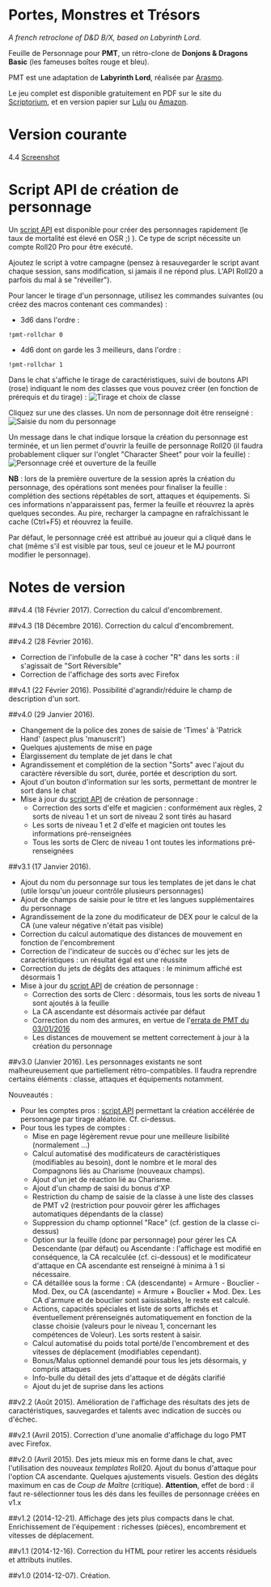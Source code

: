 # Portes, Monstres et Tr&eacute;sors
_A french retroclone of D&D B/X, based on Labyrinth Lord._

Feuille de Personnage pour **PMT**, un r&eacute;tro-clone de **Donjons & Dragons Basic** (les fameuses bo&icirc;tes rouge et bleu).

PMT est une adaptation de **Labyrinth Lord**, r&eacute;alis&eacute;e par [Arasmo](http://www.legrog.org/biographies/james-arasmo-manez).

Le jeu complet est disponible gratuitement en PDF sur le site du [Scriptorium](https://le-scriptorium.fr/jeux-de-role/portes-monstres-tresors/), et en version papier sur [Lulu](http://www.lulu.com/shop/daniel-proctor-and-james-manez/portes-monstres-tr%C3%A9sors/hardcover/product-22096059.html) ou [Amazon](http://www.amazon.fr/Portes-Monstres-Tresors-daventures-fantastiques/dp/1508659044).

# Version courante
4.4 [Screenshot](pmt_v4.jpg)

# Script API de création de personnage
Un [script API](pmt.js) est disponible pour créer des personnages rapidement (le taux de mortalité est élevé en OSR ;) ).
Ce type de script nécessite un compte Roll20 Pro pour être exécuté.

Ajoutez le script à votre campagne (pensez à resauvegarder le script avant chaque session, sans modification, si jamais il ne répond plus. L'API Roll20 a parfois du mal à se "réveiller").

Pour lancer le tirage d'un personnage, utilisez les commandes suivantes (ou créez des macros contenant ces commandes) :

* 3d6 dans l'ordre :
```
!pmt-rollchar 0
```
* 4d6 dont on garde les 3 meilleurs, dans l'ordre :
```
!pmt-rollchar 1
```

Dans le chat s'affiche le tirage de caractéristiques, suivi de boutons API (rose) indiquant le nom des classes que vous pouvez créer (en fonction de prérequis et du tirage) :
![Tirage et choix de classe](pmt_v3_creapj_01.jpg)

Cliquez sur une des classes.
Un nom de personnage doit être renseigné :
![Saisie du nom du personnage](pmt_v3_creapj_02.jpg)

Un message dans le chat indique lorsque la création du personnage est terminée, et un lien permet d'ouvrir la feuille de personnage Roll20 (il faudra probablement cliquer sur l'onglet "Character Sheet" pour voir la feuille) :
![Personnage créé et ouverture de la feuille](pmt_v3_creapj_03.jpg)

**NB** : lors de la première ouverture de la session après la création du personnage, des opérations sont menées pour finaliser la feuille : complétion des sections répétables de sort, attaques et équipements.
Si ces informations n'apparaissent pas, fermer la feuille et réouvrez la après quelques secondes. Au pire, recharger la campagne en rafraîchissant le cache (Ctrl+F5) et réouvrez la feuille.

Par défaut, le personnage créé est attribué au joueur qui a cliqué dans le chat (même s'il est visible par tous, seul ce joueur et le MJ pourront modifier le personnage).

# Notes de version

##v4.4 (18 Février 2017).
Correction du calcul d'encombrement.

##v4.3 (18 Décembre 2016).
Correction du calcul d'encombrement.

##v4.2 (28 Février 2016).
* Correction de l'infobulle de la case à cocher "R" dans les sorts : il s'agissait de "Sort Réversible"
* Correction de l'affichage des sorts avec Firefox

##v4.1 (22 Février 2016).
Possibilité d'agrandir/réduire le champ de description d'un sort.

##v4.0 (29 Janvier 2016).
* Changement de la police des zones de saisie de 'Times' à 'Patrick Hand' (aspect plus 'manuscrit')
* Quelques ajustements de mise en page
* Élargissement du template de jet dans le chat
* Agrandissement et complétion de la section "Sorts" avec l'ajout du caractère réversible du sort, durée, portée et description du sort.
* Ajout d'un bouton d'information sur les sorts, permettant de montrer le sort dans le chat
* Mise à jour du [script API](pmt.js) de création de personnage :
  * Correction des sorts d'elfe et magicien : conformément aux règles, 2 sorts de niveau 1 et un sort de niveau 2 sont tirés au hasard
  * Les sorts de niveau 1 et 2 d'elfe et magicien ont toutes les informations pré-renseignées
  * Tous les sorts de Clerc de niveau 1 ont toutes les informations pré-renseignées

##v3.1 (17 Janvier 2016).
* Ajout du nom du personnage sur tous les templates de jet dans le chat (utile lorsqu'un joueur contrôle plusieurs personnages)
* Ajout de champs de saisie pour le titre et les langues supplémentaires du personnage
* Agrandissement de la zone du modificateur de DEX pour le calcul de la CA (une valeur négative n'était pas visible)
* Correction du calcul automatique des distances de mouvement en fonction de l'encombrement
* Correction de l'indicateur de succès ou d'échec sur les jets de caractéristiques : un résultat égal est une réussite
* Correction du jets de dégâts des attaques : le minimum affiché est désormais 1
* Mise à jour du [script API](pmt.js) de création de personnage :
  * Correction des sorts de Clerc : désormais, tous les sorts de niveau 1 sont ajoutés à la feuille
  * La CA ascendante est désormais activée par défaut
  * Correction du nom des armures, en vertue de l'[errata de PMT du 03/01/2016](http://www.scriptorium.d100.fr/wp-content/uploads/2016/01/PMT-errata-3-01-16.pdf)
  * Les distances de mouvement se mettent correctement à jour à la création du personnage

##v3.0 (Janvier 2016).
Les personnages existants ne sont malheureusement que partiellement rétro-compatibles.
Il faudra reprendre certains éléments : classe, attaques et équipements notamment.

Nouveautés :

* Pour les comptes pros : [script API](pmt.js) permettant la création accélérée de personnage par tirage aléatoire. Cf. ci-dessus.
* Pour tous les types de comptes :
  * Mise en page légèrement revue pour une meilleure lisibilité (normalement ...)
  * Calcul automatisé des modificateurs de caractéristiques (modifiables au besoin), dont le nombre et le moral des Compagnons liés au Charisme (nouveaux champs).
  * Ajout d'un jet de réaction lié au Charisme.
  * Ajout d'un champ de saisi du bonus d'XP
  * Restriction du champ de saisie de la classe à une liste des classes de PMT v2 (restriction pour pouvoir gérer les affichages automatiques dépendants de la classe)
  * Suppression du champ optionnel "Race" (cf. gestion de la classe ci-dessus)
  * Option sur la feuille (donc par personnage) pour gérer les CA Descendante (par défaut) ou Ascendante : l'affichage est modifié en conséquence, la CA recalculée (cf. ci-dessous) et le modificateur d'attaque en CA ascendante est renseigné à minima à 1 si nécessaire.
  * CA détaillée sous la forme : CA (descendante) = Armure - Bouclier - Mod. Dex, ou CA (ascendante) = Armure + Bouclier + Mod. Dex. Les CA d'armure et de bouclier sont saisissables, le reste est calculé.
  * Actions, capacités spéciales et liste de sorts affichés et éventuellement prérenseignés automatiquement en fonction de la classe choisie (valeurs pour le niveau 1, concernant les compétences de Voleur). Les sorts restent à saisir.
  * Calcul automatisé du poids total porté/de l'encombrement et des vitesses de déplacement (modifiables cependant).
  * Bonus/Malus optionnel demandé pour tous les jets désormais, y compris attaques
  * Info-bulle du détail des jets d'attaque et de dégâts clarifié
  * Ajout du jet de suprise dans les actions

##v2.2 (Ao&ucirc;t 2015).
Am&eacute;lioration de l'affichage des r&eacute;sultats des jets de caract&eacute;ristiques, sauvegardes et talents avec indication de succ&egrave;s ou d'&eacute;chec.

##v2.1 (Avril 2015).
Correction d'une anomalie d'affichage du logo PMT avec Firefox.

##v2.0 (Avril 2015).
Des jets mieux mis en forme dans le chat, avec l'utilisation des nouveaux _templates_ Roll20.
Ajout du bonus d'attaque pour l'option CA ascendante.
Quelques ajustements visuels.
Gestion des d&eacute;g&acirc;ts maximum en cas de _Coup de Ma&icirc;tre_ (critique). **Attention**, effet de bord : il faut re-s&eacute;lectionner tous les d&eacute;s dans les feuilles de personnage cr&eacute;&eacute;es en v1.x

##v1.2 (2014-12-21).
Affichage des jets plus compacts dans le chat.
Enrichissement de l'&eacute;quipement : richesses (pi&egrave;ces), encombrement et vitesses de d&eacute;placement.

##v1.1 (2014-12-16).
Correction du HTML pour retirer les accents r&eacute;siduels et attributs inutiles.

##v1.0 (2014-12-07).
Cr&eacute;ation.
